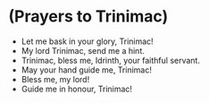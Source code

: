# (Prayers to Trinimac)

- Let me bask in your glory, Trinimac!
- My lord Trinimac, send me a hint.
- Trinimac, bless me, Idrinth, your faithful servant.
- May your hand guide me, Trinimac!
- Bless me, my lord!
- Guide me in honour, Trinimac!
